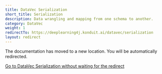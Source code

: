 ```yaml
---
title: DataVec Serialization
short_title: Serialization
description: Data wrangling and mapping from one schema to another.
category: DataVec
weight: 1
redirectTo: https://deeplearning4j.konduit.ai/datavec/serialization
layout: redirect
---
```


The documentation has moved to a new location. You will be automatically redirected.
            
[Go to DataVec Serialization without waiting for the redirect](https://deeplearning4j.konduit.ai/datavec/serialization)

        